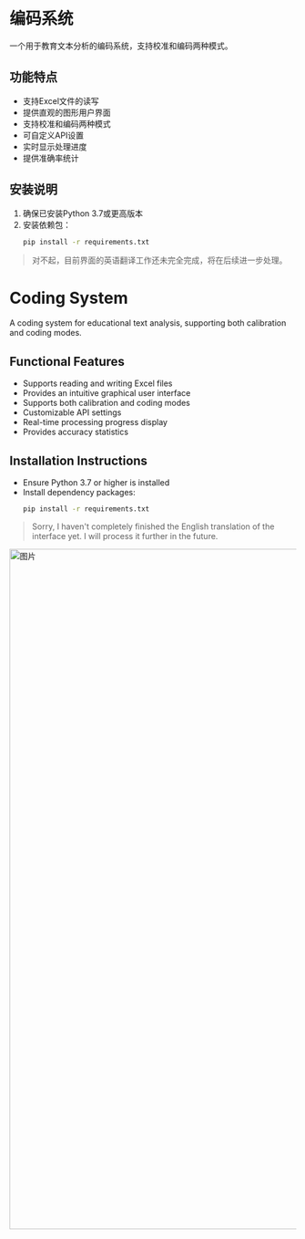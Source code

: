 # 编码系统

一个用于教育文本分析的编码系统，支持校准和编码两种模式。

## 功能特点

- 支持Excel文件的读写
- 提供直观的图形用户界面
- 支持校准和编码两种模式
- 可自定义API设置
- 实时显示处理进度
- 提供准确率统计

## 安装说明

1. 确保已安装Python 3.7或更高版本
2. 安装依赖包：
   ```bash
   pip install -r requirements.txt

> 对不起，目前界面的英语翻译工作还未完全完成，将在后续进一步处理。

# Coding System
A coding system for educational text analysis, supporting both calibration and coding modes.

## Functional Features

- Supports reading and writing Excel files
- Provides an intuitive graphical user interface
- Supports both calibration and coding modes
- Customizable API settings
- Real-time processing progress display
- Provides accuracy statistics

## Installation Instructions

- Ensure Python 3.7 or higher is installed
- Install dependency packages:
   ```bash
   pip install -r requirements.txt

> Sorry, I haven't completely finished the English translation of the interface yet. I will process it further in the future.
<img width="1193" alt="图片" src="https://github.com/user-attachments/assets/de84b510-351d-4dc5-82a0-39f2f33e2fc0" />

